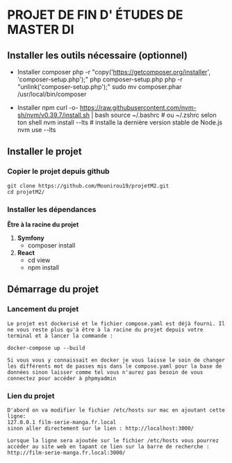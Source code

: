 # PROJET DE FIN D' ÉTUDES DE MASTER DI

## Installer les outils nécessaire (optionnel)

- Installer composer
    php -r "copy('https://getcomposer.org/installer', 'composer-setup.php');"
    php composer-setup.php
    php -r "unlink('composer-setup.php');"
    sudo mv composer.phar /usr/local/bin/composer

- Installer npm
    curl -o- https://raw.githubusercontent.com/nvm-sh/nvm/v0.39.7/install.sh | bash
    source ~/.bashrc     # ou ~/.zshrc selon ton shell
    nvm install --lts     # installe la dernière version stable de Node.js
    nvm use --lts

## Installer le projet

### Copier le projet depuis github
    git clone https://github.com/Mounirou19/projetM2.git
    cd projetM2/

### Installer les dépendances

**Être à la racine du projet**

1. **Symfony**
    - composer install
2. **React**
    - cd view
    - npm install

## Démarrage du projet

### Lancement du projet
    Le projet est dockerisé et le fichier compose.yaml est déjà fourni. Il ne vous reste plus qu'à être à la racine du projet depuis votre terminal et à lancer la commande : 

    docker-compose up --build

    Si vous vous y connaissait en docker je vous laisse le soin de changer les différents mot de passes mis dans le compose.yaml pour la base de données sinon laisser comme tel vous n'aurez pas besoin de vous connectez pour accéder à phpmyadmin 

### Lien du projet
    D'abord on va modifier le fichier /etc/hosts sur mac en ajoutant cette ligne:
    127.0.0.1 film-serie-manga.fr.local
    sinon aller directement sur le lien : http://localhost:3000/

    Lorsque la ligne sera ajoutée sur le fichier /etc/hosts vous pourrez accéder au site web en tapant ce lien sur la barre de recherche : http://film-serie-manga.fr.local:3000/

